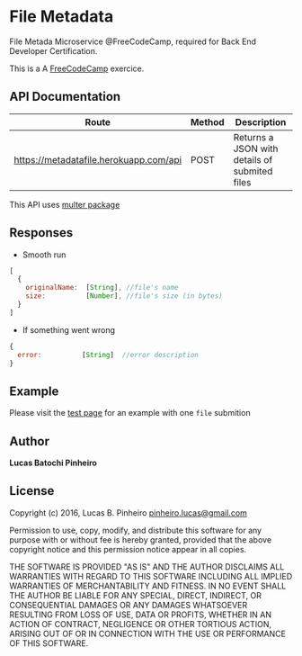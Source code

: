 # File Metadata 

File Metada Microservice @FreeCodeCamp, required for Back End Developer Certification.

This is a A [FreeCodeCamp](https://www.freecodecamp.com/challenges/file-metadata-microservice) exercice.

## API Documentation

Route                 | Method | Description
----------------------|--------|------------
https://metadatafile.herokuapp.com/api         | POST    | Returns a JSON with details of submited files

This API uses [multer package](https://www.npmjs.com/package/multer)

## Responses

* Smooth run

```javascript
[
  {
    originalName:  [String], //file's name
    size:          [Number], //file's size (in bytes)
  }
]
```

* If something went wrong
```javascript
{
  error:          [String]  //error description
}
```

## Example

Please visit the [test page](https://metadatafile.herokuapp.com/) for an example with one `file` submition

## Author

**Lucas Batochi Pinheiro**

## License

Copyright (c) 2016,
Lucas B. Pinheiro pinheiro.lucas@gmail.com

Permission to use, copy, modify, and distribute this software for any purpose with or without fee is hereby granted, provided that the above copyright notice and this permission notice appear in all copies.

THE SOFTWARE IS PROVIDED "AS IS" AND THE AUTHOR DISCLAIMS ALL WARRANTIES WITH REGARD TO THIS SOFTWARE INCLUDING ALL IMPLIED WARRANTIES OF MERCHANTABILITY AND FITNESS. IN NO EVENT SHALL THE AUTHOR BE LIABLE FOR ANY SPECIAL, DIRECT, INDIRECT, OR CONSEQUENTIAL DAMAGES OR ANY DAMAGES WHATSOEVER RESULTING FROM LOSS OF USE, DATA OR PROFITS, WHETHER IN AN ACTION OF CONTRACT, NEGLIGENCE OR OTHER TORTIOUS ACTION, ARISING OUT OF OR IN CONNECTION WITH THE USE OR PERFORMANCE OF THIS SOFTWARE.